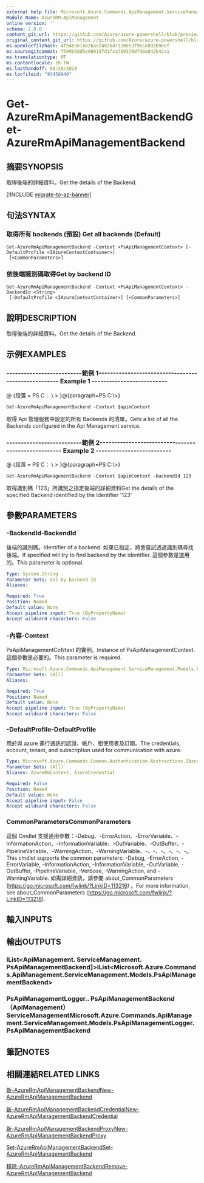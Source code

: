 ```yaml
---
external help file: Microsoft.Azure.Commands.ApiManagement.ServiceManagement.dll-Help.xml
Module Name: AzureRM.ApiManagement
online version: ''
schema: 2.0.0
content_git_url: https://github.com/Azure/azure-powershell/blob/preview/src/ResourceManager/ApiManagement/Commands.ApiManagement/help/Get-AzureRmApiManagementBackend.md
original_content_git_url: https://github.com/Azure/azure-powershell/blob/preview/src/ResourceManager/ApiManagement/Commands.ApiManagement/help/Get-AzureRmApiManagementBackend.md
ms.openlocfilehash: 4f54b361482bad24826d7120e53f96ce8d3b9eef
ms.sourcegitcommit: f599b50d5e980197d1fca769378df90a842b42a1
ms.translationtype: MT
ms.contentlocale: zh-TW
ms.lasthandoff: 08/20/2020
ms.locfileid: "93450940"
---
```

# <span data-ttu-id="69dd5-101">Get-AzureRmApiManagementBackend</span><span class="sxs-lookup"><span data-stu-id="69dd5-101">Get-AzureRmApiManagementBackend</span></span>

## <span data-ttu-id="69dd5-102">摘要</span><span class="sxs-lookup"><span data-stu-id="69dd5-102">SYNOPSIS</span></span>
<span data-ttu-id="69dd5-103">取得後端的詳細資料。</span><span class="sxs-lookup"><span data-stu-id="69dd5-103">Get the details of the Backend.</span></span>

[!INCLUDE [migrate-to-az-banner](../../includes/migrate-to-az-banner.md)]

## <span data-ttu-id="69dd5-104">句法</span><span class="sxs-lookup"><span data-stu-id="69dd5-104">SYNTAX</span></span>

### <span data-ttu-id="69dd5-105">取得所有 backends (預設) </span><span class="sxs-lookup"><span data-stu-id="69dd5-105">Get all backends (Default)</span></span>
```
Get-AzureRmApiManagementBackend -Context <PsApiManagementContext> [-DefaultProfile <IAzureContextContainer>]
 [<CommonParameters>]
```

### <span data-ttu-id="69dd5-106">依後端識別碼取得</span><span class="sxs-lookup"><span data-stu-id="69dd5-106">Get by backend ID</span></span>
```
Get-AzureRmApiManagementBackend -Context <PsApiManagementContext> -BackendId <String>
 [-DefaultProfile <IAzureContextContainer>] [<CommonParameters>]
```

## <span data-ttu-id="69dd5-107">說明</span><span class="sxs-lookup"><span data-stu-id="69dd5-107">DESCRIPTION</span></span>
<span data-ttu-id="69dd5-108">取得後端的詳細資料。</span><span class="sxs-lookup"><span data-stu-id="69dd5-108">Get the details of the Backend.</span></span>

## <span data-ttu-id="69dd5-109">示例</span><span class="sxs-lookup"><span data-stu-id="69dd5-109">EXAMPLES</span></span>

### <span data-ttu-id="69dd5-110">--------------------------範例 1--------------------------</span><span class="sxs-lookup"><span data-stu-id="69dd5-110">--------------------------  Example 1  --------------------------</span></span>
<span data-ttu-id="69dd5-111">@ {段落 = PS C： \\ \> }</span><span class="sxs-lookup"><span data-stu-id="69dd5-111">@{paragraph=PS C:\\\>}</span></span>







```
Get-AzureRmApiManagementBackend -Context $apimContext
```

<span data-ttu-id="69dd5-112">取得 Api 管理服務中設定的所有 Backends 的清單。</span><span class="sxs-lookup"><span data-stu-id="69dd5-112">Gets a list of all the Backends configured in the Api Management service.</span></span>

### <span data-ttu-id="69dd5-113">--------------------------範例 2--------------------------</span><span class="sxs-lookup"><span data-stu-id="69dd5-113">--------------------------  Example 2  --------------------------</span></span>
<span data-ttu-id="69dd5-114">@ {段落 = PS C： \\ \> }</span><span class="sxs-lookup"><span data-stu-id="69dd5-114">@{paragraph=PS C:\\\>}</span></span>







```
Get-AzureRmApiManagementBackend -Context $apimContext -backendId 123
```

<span data-ttu-id="69dd5-115">取得識別碼「123」所識別之指定後端的詳細資料</span><span class="sxs-lookup"><span data-stu-id="69dd5-115">Get the details of the specified Backend identified by the Identifier '123'</span></span>

## <span data-ttu-id="69dd5-116">參數</span><span class="sxs-lookup"><span data-stu-id="69dd5-116">PARAMETERS</span></span>

### <span data-ttu-id="69dd5-117">-BackendId</span><span class="sxs-lookup"><span data-stu-id="69dd5-117">-BackendId</span></span>
<span data-ttu-id="69dd5-118">後端的識別碼。</span><span class="sxs-lookup"><span data-stu-id="69dd5-118">Identifier of a backend.</span></span>
<span data-ttu-id="69dd5-119">如果已指定，將會嘗試透過識別碼尋找後端。</span><span class="sxs-lookup"><span data-stu-id="69dd5-119">If specified will try to find backend by the identifier.</span></span>
<span data-ttu-id="69dd5-120">這個參數是選用的。</span><span class="sxs-lookup"><span data-stu-id="69dd5-120">This parameter is optional.</span></span>

```yaml
Type: System.String
Parameter Sets: Get by backend ID
Aliases: 

Required: True
Position: Named
Default value: None
Accept pipeline input: True (ByPropertyName)
Accept wildcard characters: False
```

### <span data-ttu-id="69dd5-121">-內容</span><span class="sxs-lookup"><span data-stu-id="69dd5-121">-Context</span></span>
<span data-ttu-id="69dd5-122">PsApiManagementCoNtext 的實例。</span><span class="sxs-lookup"><span data-stu-id="69dd5-122">Instance of PsApiManagementContext.</span></span>
<span data-ttu-id="69dd5-123">這個參數是必要的。</span><span class="sxs-lookup"><span data-stu-id="69dd5-123">This parameter is required.</span></span>

```yaml
Type: Microsoft.Azure.Commands.ApiManagement.ServiceManagement.Models.PsApiManagementContext
Parameter Sets: (All)
Aliases: 

Required: True
Position: Named
Default value: None
Accept pipeline input: True (ByPropertyName)
Accept wildcard characters: False
```

### <span data-ttu-id="69dd5-124">-DefaultProfile</span><span class="sxs-lookup"><span data-stu-id="69dd5-124">-DefaultProfile</span></span>
<span data-ttu-id="69dd5-125">用於與 azure 進行通訊的認證、帳戶、租使用者及訂閱。</span><span class="sxs-lookup"><span data-stu-id="69dd5-125">The credentials, account, tenant, and subscription used for communication with azure.</span></span>

```yaml
Type: Microsoft.Azure.Commands.Common.Authentication.Abstractions.IAzureContextContainer
Parameter Sets: (All)
Aliases: AzureRmContext, AzureCredential

Required: False
Position: Named
Default value: None
Accept pipeline input: False
Accept wildcard characters: False
```

### <span data-ttu-id="69dd5-126">CommonParameters</span><span class="sxs-lookup"><span data-stu-id="69dd5-126">CommonParameters</span></span>
<span data-ttu-id="69dd5-127">這個 Cmdlet 支援通用參數：-Debug、-ErrorAction、-ErrorVariable、-InformationAction、-InformationVariable、-OutVariable、-OutBuffer、-PipelineVariable、-WarningAction、-WarningVariable、-、-、-、-、-、-。</span><span class="sxs-lookup"><span data-stu-id="69dd5-127">This cmdlet supports the common parameters: -Debug, -ErrorAction, -ErrorVariable, -InformationAction, -InformationVariable, -OutVariable, -OutBuffer, -PipelineVariable, -Verbose, -WarningAction, and -WarningVariable.</span></span> <span data-ttu-id="69dd5-128">如需詳細資訊，請參閱 about_CommonParameters (https://go.microsoft.com/fwlink/?LinkID=113216) 。</span><span class="sxs-lookup"><span data-stu-id="69dd5-128">For more information, see about_CommonParameters (https://go.microsoft.com/fwlink/?LinkID=113216).</span></span>

## <span data-ttu-id="69dd5-129">輸入</span><span class="sxs-lookup"><span data-stu-id="69dd5-129">INPUTS</span></span>

## <span data-ttu-id="69dd5-130">輸出</span><span class="sxs-lookup"><span data-stu-id="69dd5-130">OUTPUTS</span></span>

### <span data-ttu-id="69dd5-131">IList<ApiManagement. ServiceManagement. PsApiManagementBackend]></span><span class="sxs-lookup"><span data-stu-id="69dd5-131">IList<Microsoft.Azure.Commands.ApiManagement.ServiceManagement.Models.PsApiManagementBackend></span></span>

### <span data-ttu-id="69dd5-132">PsApiManagementLogger.. PsApiManagementBackend （ApiManagement） ServiceManagement</span><span class="sxs-lookup"><span data-stu-id="69dd5-132">Microsoft.Azure.Commands.ApiManagement.ServiceManagement.Models.PsApiManagementLogger.PsApiManagementBackend</span></span>

## <span data-ttu-id="69dd5-133">筆記</span><span class="sxs-lookup"><span data-stu-id="69dd5-133">NOTES</span></span>

## <span data-ttu-id="69dd5-134">相關連結</span><span class="sxs-lookup"><span data-stu-id="69dd5-134">RELATED LINKS</span></span>

[<span data-ttu-id="69dd5-135">新-AzureRmApiManagementBackend</span><span class="sxs-lookup"><span data-stu-id="69dd5-135">New-AzureRmApiManagementBackend</span></span>](./New-AzureRmApiManagementBackend.md)

[<span data-ttu-id="69dd5-136">新-AzureRmApiManagementBackendCredential</span><span class="sxs-lookup"><span data-stu-id="69dd5-136">New-AzureRmApiManagementBackendCredential</span></span>](./New-AzureRmApiManagementBackendCredential.md)

[<span data-ttu-id="69dd5-137">新-AzureRmApiManagementBackendProxy</span><span class="sxs-lookup"><span data-stu-id="69dd5-137">New-AzureRmApiManagementBackendProxy</span></span>](./New-AzureRmApiManagementBackendProxy.md)

[<span data-ttu-id="69dd5-138">Set-AzureRmApiManagementBackend</span><span class="sxs-lookup"><span data-stu-id="69dd5-138">Set-AzureRmApiManagementBackend</span></span>](./Set-AzureRmApiManagementBackend.md)

[<span data-ttu-id="69dd5-139">移除-AzureRmApiManagementBackend</span><span class="sxs-lookup"><span data-stu-id="69dd5-139">Remove-AzureRmApiManagementBackend</span></span>](./Remove-AzureRmApiManagementBackend.md)
